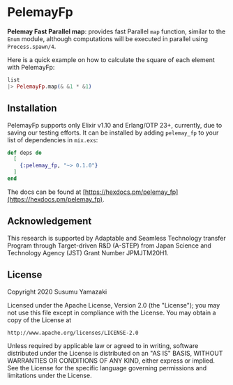 # PelemayFp

**Pelemay Fast Parallel map**: provides fast Parallel `map` function, similar to the `Enum` module, although computations will be executed in parallel using `Process.spawn/4`.

Here is a quick example on how to calculate the square of each element with PelemayFp:

```elixir
list
|> PelemayFp.map(& &1 * &1)
```

## Installation

PelemayFp supports only Elixir v1.10 and Erlang/OTP 23+, currently, due to saving our testing efforts. It can be installed by adding `pelemay_fp` to your list of dependencies in `mix.exs`:

```elixir
def deps do
  [
    {:pelemay_fp, "~> 0.1.0"}
  ]
end
```

The docs can be found at [https://hexdocs.pm/pelemay_fp](https://hexdocs.pm/pelemay_fp).

## Acknowledgement

This research is supported by Adaptable and Seamless Technology transfer
Program through Target-driven R&D (A-STEP) from Japan Science and Technology
Agency (JST) Grant Number JPMJTM20H1.

## License

Copyright 2020 Susumu Yamazaki

Licensed under the Apache License, Version 2.0 (the "License"); you may not use this file except in compliance with the License. You may obtain a copy of the License at

```
http://www.apache.org/licenses/LICENSE-2.0
```

Unless required by applicable law or agreed to in writing, software distributed under the License is distributed on an "AS IS" BASIS, WITHOUT WARRANTIES OR CONDITIONS OF ANY KIND, either express or implied. See the License for the specific language governing permissions and limitations under the License.
